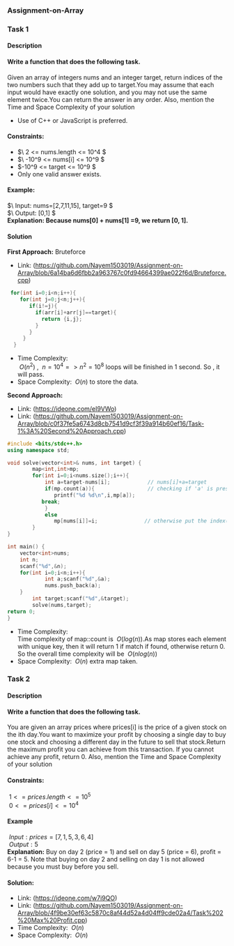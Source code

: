 ### Assignment-on-Array
### Task 1
#### Description
#### Write a function that does the following task.  
Given an array of integers nums and an integer target, return indices of the two numbers such that they add up to target.You may assume that each input would have exactly one solution, and you may not use the same element twice.You can return the answer in any order.
Also, mention the Time and Space Complexity of your solution
+ Use of C++ or JavaScript is preferred.
#### Constraints:
+ $\ 2 <= nums.length <= 10^4 $  
+ $\ -10^9 <= nums[i] <= 10^9 $  
+ $\-10^9 <= target <= 10^9 $  
+ Only one valid answer exists.

#### Example:
$\ Input: nums=[2,7,11,15], target=9 $  
$\ Output: [0,1] $  
**Explanation: Because  nums[0] + nums[1] =9, we return [0, 1].**

#### Solution  
**First Approach:** Bruteforce
+ Link: (https://github.com/Nayem1503019/Assignment-on-Array/blob/6a14ba6d6fbb2a963767c0fd94664399ae022f6d/Bruteforce.cpp)
```cpp
 for(int i=0;i<n;i++){
    for(int j=0;j<n;j++){
       if(i!=j){
         if(arr[i]+arr[j]==target){
           return {i,j};
         }
       }
     }
  }
```
+ Time Complexity:  
$`\ O(n^2) `$ , $`\ n=10^4  =>n^2=10^8  `$ loops  will  be  finished  in  1  second.  So ,   it   will   pass.
+ Space Complexity: $`\ O(n) `$  to store the data.

**Second Approach:**
+ Link: (https://ideone.com/eI9VWo)
+ Link: (https://github.com/Nayem1503019/Assignment-on-Array/blob/c0f37fe5a6743d8cb7541d9cf3f39a914b60ef16/Task-1%3A%20Second%20Approach.cpp)
  
```cpp
#include <bits/stdc++.h>
using namespace std;

void solve(vector<int>& nums, int target) {
        map<int,int>mp;
        for(int i=0;i<nums.size();i++){
            int a=target-nums[i];            // nums[i]+a=target
            if(mp.count(a)){                 // checking if 'a' is present in the map.
               printf("%d %d\n",i,mp[a]);
	       break;
            }
            else
               mp[nums[i]]=i;               // otherwise put the index(as a value) at nums[i](as key)
        }
}

int main() {
	vector<int>nums;
	int n;
	scanf("%d",&n);
	for(int i=0;i<n;i++){
            int a;scanf("%d",&a);
            nums.push_back(a);
	}
        int target;scanf("%d",&target);
        solve(nums,target);
return 0;
}
```


+ Time Complexity:<br />
Time complexity of map::count  is $`\ O(log(n)) `$.As map stores each element with unique key, then it will return 1 if match if found, otherwise return 0. So the overall time complexity will be $`\ O(nlog(n))`$
+ Space Complexity: $`\ O(n) `$ extra map taken.

### Task 2
#### Description
#### Write a function that does the following task.     
You are given an array prices where prices[i] is the price of a given stock on the ith day.You want to maximize your profit by choosing a single day to buy one stock and choosing a different day in the future to sell that stock.Return the maximum profit you can achieve from this transaction. If you cannot achieve any profit, return 0.
Also, mention the Time and Space Complexity of your solution
#### Constraints: 
$`\ 1 <= prices.length <= 10^5 `$ <br/>
$`\ 0 <= prices[i] <= 10^4 `$
#### Example   
$`\ Input: prices = [7,1,5,3,6,4] `$ <br/>
$`\ Output: 5 `$ <br/>
**Explanation:** Buy on day 2 (price = 1) and sell on day 5 (price = 6), profit = 6-1 = 5.
Note that buying on day 2 and selling on day 1 is not allowed because you must buy before you sell.

#### Solution:   
+ Link: (https://ideone.com/w7i9QO)
+ Link: (https://github.com/Nayem1503019/Assignment-on-Array/blob/4f9be30ef63c5870c8af44d52a4d04ff9cde02a4/Task%202%20Max%20Profit.cpp)
+ Time Complexity: $`\ O(n) `$
+ Space Complexity: $`\ O(n) `$







